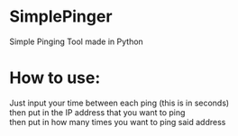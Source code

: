 # SimplePinger
<p> Simple Pinging Tool made in Python </p>

# How to use:
Just input your time between each ping (this is in seconds) <br>
then put in the IP address that you want to ping <br>
then put in how many times you want to ping said address
